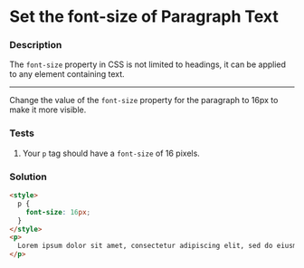 # Set the font-size of Paragraph Text

### Description

The `font-size` property in CSS is not limited to headings, it can be applied to any element containing text.

---

Change the value of the `font-size` property for the paragraph to 16px to make it more visible.

### Tests

1. Your `p` tag should have a `font-size` of 16 pixels.

### Solution

```html
<style>
  p {
    font-size: 16px;
  }
</style>
<p>
  Lorem ipsum dolor sit amet, consectetur adipiscing elit, sed do eiusmod tempor incididunt ut labore et dolore magna aliqua. Ut enim ad minim veniam, quis nostrud exercitation ullamco laboris nisi ut aliquip ex ea commodo consequat. Duis aute irure dolor in reprehenderit in voluptate velit esse cillum dolore eu fugiat nulla pariatur.
</p>
```